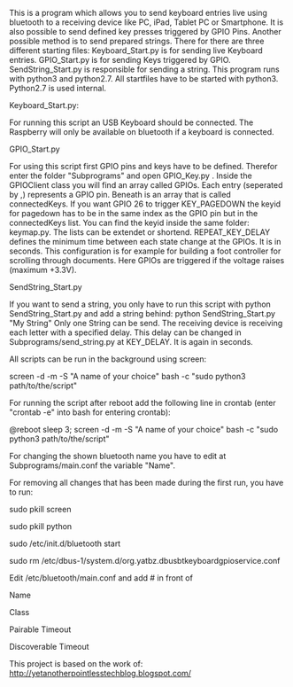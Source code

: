 This is a program which allows you to send keyboard entries live using bluetooth to a receiving device like PC, iPad, Tablet PC or Smartphone.
It is also possible to send defined key presses triggered by GPIO Pins. Another possible method is to send prepared strings.
There for there are three different starting files:
Keyboard_Start.py is for sending live Keyboard entries.
GPIO_Start.py is for sending Keys triggered by GPIO.
SendString_Start.py is responsible for sending a string.
This program runs with python3 and python2.7.
All startfiles have to be started with python3.
Python2.7 is used internal.

Keyboard_Start.py:

For running this script an USB Keyboard should be connected. 
The Raspberry will only be available on bluetooth if a keyboard is connected.

GPIO_Start.py

For using this script first GPIO pins and keys have to be defined.
Therefor enter the folder "Subprograms" and open GPIO_Key.py .
Inside the GPIOClient class you will find an array called GPIOs.
Each entry (seperated by ,) represents a GPIO pin.
Beneath is an array that is called connectedKeys.
If you want GPIO 26 to trigger KEY_PAGEDOWN the keyid for pagedown has to be in 
the same index as the GPIO pin but in the connectedKeys list.
You can find the keyid inside the same folder: keymap.py.
The lists can be extendet or shortend.
REPEAT_KEY_DELAY defines the minimum time between each state change at the GPIOs. It is in seconds.
This configuration is for example for building a foot controller for scrolling through documents.
Here GPIOs are triggered if the voltage raises (maximum +3.3V).

SendString_Start.py

If you want to send a string, you only have to run this script with
python SendString_Start.py
and add a string behind:
python SendString_Start.py "My String"
Only one String can be send. 
The receiving device is receiving each letter with a specified delay. This delay can be changed in Subprograms/send_string.py at KEY_DELAY. It is again in seconds.

All scripts can be run in the background using screen:

screen -d -m -S "A name of your choice" bash -c "sudo python3 path/to/the/script"

For running the script after reboot add the following line in crontab (enter "crontab -e" into bash for entering crontab):

@reboot sleep 3; screen -d -m -S "A name of your choice" bash -c "sudo python3 path/to/the/script"

For changing the shown bluetooth name you have to edit at Subprograms/main.conf the variable "Name".

For removing all changes that has been made during the first run, you have to run:

sudo pkill screen

sudo pkill python

sudo /etc/init.d/bluetooth start

sudo rm /etc/dbus-1/system.d/org.yatbz.dbusbtkeyboardgpioservice.conf

Edit /etc/bluetooth/main.conf and add # in front of 

Name

Class

Pairable Timeout

Discoverable Timeout



This project is based on the work of:
http://yetanotherpointlesstechblog.blogspot.com/
